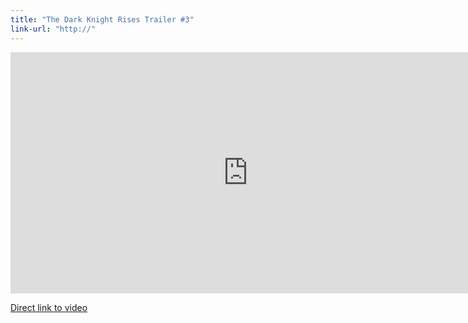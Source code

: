 ```yaml
---
title: "The Dark Knight Rises Trailer #3"
link-url: "http://"
---
```

<p><iframe width="759" height="386" src="http://www.youtube.com/embed/g8evyE9TuYk" frameborder="0" allowfullscreen></iframe></p>
<p><a href="http://www.youtube.com/watch?feature=player_embedded&amp;v=g8evyE9TuYk">Direct link to video</a></p>

